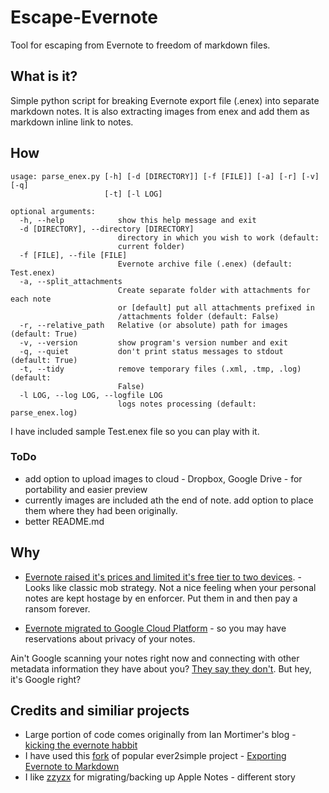 # Escape-Evernote
Tool for escaping from Evernote to freedom of markdown files.

## What is it?

Simple python script for breaking Evernote export file (.enex) into separate markdown notes. It is also extracting images from enex and add them as markdown inline link to notes.

## How

```
usage: parse_enex.py [-h] [-d [DIRECTORY]] [-f [FILE]] [-a] [-r] [-v] [-q]
                     [-t] [-l LOG]

optional arguments:
  -h, --help            show this help message and exit
  -d [DIRECTORY], --directory [DIRECTORY]
                        directory in which you wish to work (default:
                        current folder)
  -f [FILE], --file [FILE]
                        Evernote archive file (.enex) (default: Test.enex)
  -a, --split_attachments
                        Create separate folder with attachments for each note
                        or [default] put all attachments prefixed in
                        /attachments folder (default: False)
  -r, --relative_path   Relative (or absolute) path for images (default: True)
  -v, --version         show program's version number and exit
  -q, --quiet           don't print status messages to stdout (default: True)
  -t, --tidy            remove temporary files (.xml, .tmp, .log) (default:
                        False)
  -l LOG, --log LOG, --logfile LOG
                        logs notes processing (default: parse_enex.log)
```

I have included sample Test.enex file so you can play with it. 

### ToDo

* add option to upload images to cloud - Dropbox, Google Drive - for portability and easier preview
* currently images are included ath the end of note.  add option to place them where they had been originally.
* better README.md

## Why

* [Evernote raised it's prices and limited it's free tier to two devices](https://blog.evernote.com/blog/2016/06/28/changes-to-evernotes-pricing-plans/). - Looks like classic mob strategy. Not a nice feeling when your personal notes are kept hostage by en enforcer.  Put them in and then pay a ransom forever.

* [Evernote migrated to Google Cloud Platform](https://blog.evernote.com/blog/2016/09/13/evernotes-future-cloud/) - so you may have reservations about privacy of your notes.  

Ain't Google scanning your notes right now and connecting with other metadata information they have about you? [They say they don't](https://help.evernote.com/hc/en-us/articles/226885427-FAQ-About-Migration-to-Google-Cloud-Platform). But hey, it's Google right?

## Credits and similiar projects

* Large portion of code comes originally from Ian Mortimer's blog - [kicking the evernote habbit](https://ianmorty.co.uk/kicking-the-evernote-habbit.html)
* I have used this [fork](https://github.com/dougdiego/ever2simple) of popular ever2simple project - [Exporting Evernote to Markdown](https://diego.org/2016/08/31/exporting-evernote-to-markdown/)
* I like [zzyzx](https://github.com/ambv/zzyzx) for migrating/backing up Apple Notes  - different story
